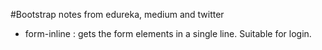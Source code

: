 #Bootstrap notes from edureka, medium and twitter

* form-inline : gets the form elements in a single line. Suitable for login.
